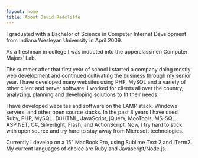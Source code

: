 ```yaml
---
layout: home
title: About David Radcliffe
---
```


I graduated with a Bachelor of Science in Computer Internet Development from Indiana Wesleyan University in April 2009.

As a freshman in college I was inducted into the upperclassmen Computer Majors’ Lab.

The summer after that first year of school I started a company doing mostly web development and continued cultivating the business through my senior year. I have developed many websites using PHP, MySQL and a variety of other client and server software. I worked for clients all over the country, analyzing, planning and developing solutions to fit their needs.

I have developed websites and software on the LAMP stack, Windows servers, and other open source stacks. In the past 8 years I have used Ruby, PHP, MySQL, (X)HTML, JavaScript, jQuery, MooTools, MS-SQL, ASP.NET, C#, Silverlight, Flash, and ActionScript. Now, I try hard to stick with open source and try hard to stay away from Microsoft technologies.

Currently I develop on a 15" MacBook Pro, using Sublime Text 2 and iTerm2. My current languages of choice are Ruby and Javascript/Node.js.
